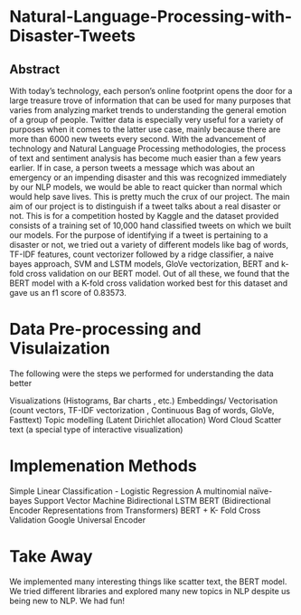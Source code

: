 # Natural-Language-Processing-with-Disaster-Tweets
## Abstract
With today’s technology, each person’s online footprint opens the door for a large treasure trove of information that can be used for many purposes that varies from analyzing market trends to understanding the general emotion of a group of people. Twitter data is especially very useful for a variety of purposes when it comes to the latter use case, mainly because there are more than 6000 new tweets every second. With the advancement of technology and Natural Language Processing methodologies, the process of text and sentiment analysis has become much easier than a few years earlier. If in case, a person tweets a message which was about an emergency or an impending disaster and this was recognized immediately by our NLP models, we would be able to react quicker than normal which would help save lives. This is pretty much the crux of our project. The main aim of our project is to distinguish if a tweet talks about a real disaster or not. This is for a competition hosted by Kaggle and the dataset provided consists of a training set of 10,000 hand classified tweets on which we built our models. For the purpose of identifying if a tweet is pertaining to a disaster or not, we tried out a variety of different models like bag of words, TF-IDF features, count vectorizer followed by a ridge classifier, a naive bayes approach, SVM and LSTM models, GloVe vectorization, BERT and k-fold cross validation on our BERT model. Out of all these, we found that the BERT model with a K-fold cross validation worked best for this dataset and gave us an f1 score of 0.83573.

# Data Pre-processing and Visulaization
The following were the steps we performed for understanding the data better

Visualizations (Histograms, Bar charts , etc.)
Embeddings/ Vectorisation (count vectors, TF-IDF vectorization , Continuous Bag of words, GloVe, Fasttext)
Topic modelling (Latent Dirichlet allocation)
Word Cloud
Scatter text (a special type of interactive visualization)

# Implemenation Methods
Simple Linear Classification - Logistic Regression
A multinomial naïve-bayes
Support Vector Machine
Bidirectional LSTM
BERT (Bidirectional Encoder Representations from Transformers)
BERT + K- Fold Cross Validation
Google Universal Encoder

# Take Away
We implemented many interesting things like scatter text, the BERT model. We tried different libraries and explored many new topics in NLP despite us being new to NLP. We had fun!
